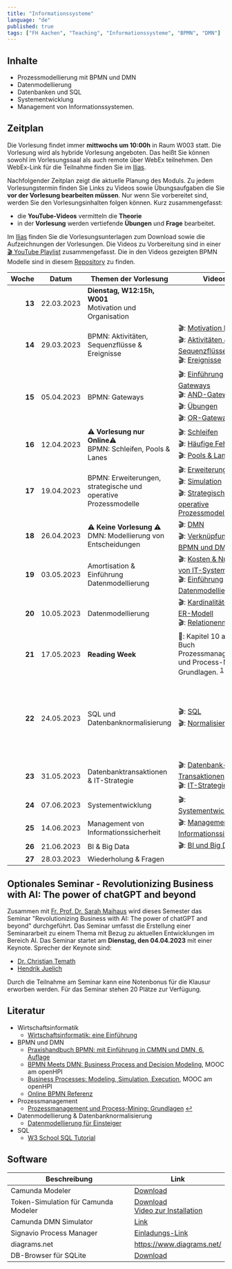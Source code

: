 ```yaml
---
title: "Informationssysteme"
language: "de"
published: true
tags: ["FH Aachen", "Teaching", "Informationssysteme", "BPMN", "DMN"]
---
```


## Inhalte

- Prozessmodellierung mit BPMN und DMN
- Datenmodellierung
- Datenbanken und SQL
- Systementwicklung
- Management von Informationssystemen.

## Zeitplan

Die Vorlesung findet immer **mittwochs um 10:00h** in Raum W003 statt.
Die Vorlesung
wird als hybride Vorlesung angeboten. Das heißt Sie können sowohl im
Vorlesungssaal als auch remote über WebEx teilnehmen.
Den WebEx-Link für die Teilnahme finden Sie im [Ilias](https://www.ili.fh-aachen.de/goto_elearning_crs_1075538.html).

Nachfolgender Zeitplan zeigt die aktuelle Planung des Moduls. Zu jedem
Vorlesungstermin finden Sie Links zu Videos sowie
Übungsaufgaben die Sie **vor der Vorlesung bearbeiten müssen**. Nur wenn Sie
vorbereitet sind, werden Sie den Vorlesungsinhalten folgen können. Kurz zusammengefasst:

- die **YouTube-Videos** vermitteln die **Theorie**
- in der **Vorlesung** werden vertiefende **Übungen** und **Frage** bearbeitet.

Im [Ilias](https://www.ili.fh-aachen.de/goto_elearning_crs_1075538.html) finden
Sie die Vorlesungsunterlagen zum Download sowie die Aufzeichnungen der Vorlesungen.
Die Videos zu Vorbereitung sind in einer [🎬 YouTube Playlist](https://youtube.com/playlist?list=PLl09U8aTDcv1eIkxyPKNAKKmqPJR3RC0o)
zusammengefasst. Die in den Videos gezeigten BPMN Modelle sind in diesem
[Repository](https://github.com/ceedee666/information_systems_lecture) zu finden.

|  Woche | Datum      | Themen der Vorlesung                                                 | Videos                                                                                                                                                                                                               | Aufgaben                                                                                                                                                                                                                                                                                                                                                      |
| -----: | ---------- | -------------------------------------------------------------------- | -------------------------------------------------------------------------------------------------------------------------------------------------------------------------------------------------------------------- | ------------------------------------------------------------------------------------------------------------------------------------------------------------------------------------------------------------------------------------------------------------------------------------------------------------------------------------------------------------- |
| **13** | 22.03.2023 | **Dienstag, W12:15h, W001**<br/>Motivation und Organisation          |                                                                                                                                                                                                                      |                                                                                                                                                                                                                                                                                                                                                               |
| **14** | 29.03.2023 | BPMN: Aktivitäten, Sequenzflüsse & Ereignisse                        | 🎬: [Motivation BPMN](https://youtu.be/UqvgfuY7DIQ) <br/> 🎬: [Aktivitäten & Sequenzflüsse](https://youtu.be/z4pWSXpN8Jo) <br/> 🎬: [Ereignisse](https://youtu.be/z4pWSXpN8Jo)                                       | 🛠: 2 und 3</br> ⁉️: [Quiz](https://quizizz.com/embed/quiz/6059ed735435fd001e1ea958)                                                                                                                                                                                                                                                                           |
| **15** | 05.04.2023 | BPMN: Gateways                                                       | 🎬: [Einführung Gateways](https://youtu.be/Ntb_IX7G97g) <br/> 🎬: [AND-Gateway](https://youtu.be/Ntb_IX7G97g) <br/> 🎬: [Übungen](https://youtu.be/fk_wNOJgHAY) <br/> 🎬: [OR-Gateway](https://youtu.be/gLGPpIxoi-o) | 🛠: 4 und 5.1<br/> ⁉️: [Quiz](https://quizizz.com/embed/quiz/607031ebb1eb88001b42683e)                                                                                                                                                                                                                                                                         |
| **16** | 12.04.2023 | ⚠️ **Vorlesung nur Online**⚠️ <br/>BPMN: Schleifen, Pools & Lanes    | 🎬: [Schleifen](https://youtu.be/ndgl-0da4NQ) <br/> 🎬: [Häufige Fehler](https://youtu.be/1fCD8Qrs_RU) <br/> 🎬: [Pools & Lanes](https://youtu.be/zxHxFI4oSuA)                                                       | 🛠: 6, 7, 8 und 9 <br/> ⁉️: [Quiz](https://quizizz.com/embed/quiz/60853378b18be7001bfd7bb4)                                                                                                                                                                                                                                                                    |
| **17** | 19.04.2023 | BPMN: Erweiterungen, strategische und operative Prozessmodelle       | 🎬: [Erweiterungen](https://youtu.be/spIondtFGFg) <br/> 🎬: [Simulation](https://youtu.be/t4jyoX6F74w) <br/> 🎬: [Strategische & operative Prozessmodelle](https://youtu.be/fKfe6COV8NE)                             | 🛠: 10, 11, 12 und 13 <br/> ⁉️: [Quiz](https://quizizz.com/embed/quiz/625fa311e8bd88001e348c41)                                                                                                                                                                                                                                                                |
| **18** | 26.04.2023 | ⚠️ **Keine Vorlesung** ⚠️ <br/> DMN: Modellierung von Entscheidungen | 🎬: [DMN](https://youtu.be/FRACeoooLYE) <br/> 🎬: [Verknüpfung von BPMN und DMN](https://youtu.be/C2qJRej_-xs)                                                                                                       | 🛠️: 1 und 2 vom Übungsblatt zu DMN <br/>⁉️: [Quiz](https://quizizz.com/embed/quiz/60866c8576d04c001bb75655)                                                                                                                                                                                                                                                   |
| **19** | 03.05.2023 | Amortisation & Einführung Datenmodellierung                          | 🎬: [Kosten & Nutzen von IT-Systemen](https://youtu.be/IseJ_oZjm4c) <br/> 🎬: [Einführung Datenmodellierung](https://youtu.be/CttvBQ1YUUs)                                                                           | 🛠️: Übung Amortisationsrechnung <br/> 🛠️: Übung 5.1                                                                                                                                                                                                                                                                                                           |
| **20** | 10.05.2023 | Datenmodellierung                                                    | 🎬: [Kardinalitäten im ER-Modell](https://youtu.be/uRVjchdu5j0) <br/> 🎬: [Relationenmodell](https://youtu.be/QdKSxMeqleM)                                                                                           | 🛠️: Übungen 7, 8, 9 und 10 <br/> ⁉️: [Quiz](https://quizizz.com/embed/quiz/609b733a300105001c3860a7)                                                                                                                                                                                                                                                          |
| **21** | 17.05.2023 | **Reading Week**                                                     | 📕: Kapitel 10 aus dem Buch Prozessmanagement und Process-Mining: Grundlagen. <sup id="a1">[1](#f1)</sup>                                                                                                            | 🛠️: Fragen aus diesem [Dokument](https://www.ili.fh-aachen.de/goto_elearning_file_762756_download.html)<br/> 🎬: [Process Mining mit Celonis](https://www.youtube.com/watch?v=wyIWqrQWyb4)                                                                                                                                                                    |
| **22** | 24.05.2023 | SQL und Datenbanknormalisierung                                      | 🎬: [SQL](https://youtu.be/yU1Ek8SKiOQ) <br/> 🎬: [Normalisierung](https://youtu.be/mIhtreUTFEE)                                                                                                                     | 🛠️ Übungen 1 - 8 <br/> 🗄️: [Books-DB](informationssysteme/books.db) <br/> 🛠️: Übung 11 <br/> 🗄️: [Books-DB zu Üb. 2](informationssysteme/books_01.db) <br/> 🗄️: [Books-DB zu Üb. 3](informationssysteme/books_02.db) <br/> 🗄️: [Books-DB zu Üb. 4](informationssysteme/books_03.db) <br/> ⁉️: [Quiz](https://quizizz.com/embed/quiz/60b627d9c72105001ba79ed5) |
| **23** | 31.05.2023 | Datenbanktransaktionen & IT-Strategie                                | 🎬: [Datenbank-Transaktionen](https://youtu.be/fZWE7l6IVl8)</br> 🎬: [IT-Strategie](https://youtu.be/kRfAuwp6sFY)                                                                                                    |                                                                                                                                                                                                                                                                                                                                                               |
| **24** | 07.06.2023 | Systementwicklung                                                    | 🎬: [Systementwicklung](https://youtu.be/BW18gOr6-2A)                                                                                                                                                                | ⁉️: [Quiz](https://quizizz.com/embed/quiz/60d18942172f8f001c1cb1af)                                                                                                                                                                                                                                                                                           |
| **25** | 14.06.2023 | Management von Informationssicherheit                                | 🎬: [Management von Informationssicherheit](https://youtu.be/R5LviBQkkj0)                                                                                                                                            |                                                                                                                                                                                                                                                                                                                                                               |
| **26** | 21.06.2023 | BI & Big Data                                                        | 🎬: [BI und Big Data](https://youtu.be/ctVQDuC1Uc8)                                                                                                                                                                  |                                                                                                                                                                                                                                                                                                                                                               |
| **27** | 28.03.2023 | Wiederholung & Fragen                                                |                                                                                                                                                                                                                      |                                                                                                                                                                                                                                                                                                                                                               |

## Optionales Seminar - Revolutionizing Business with AI: The power of chatGPT and beyond

Zusammen mit [Fr. Prof. Dr. Sarah Maihaus](https://www.fh-aachen.de/menschen/maihaus)
wird dieses Semester das Seminar "Revolutionizing Business with AI: The power of chatGPT and beyond"
durchgeführt. Das Seminar umfasst die Erstellung einer Seminararbeit zu einem Thema mit Bezug zu aktuellen Entwicklungen im
Bereich AI. Das Seminar startet am **Dienstag, den 04.04.2023** mit einer Keynote. Sprecher der Keynote sind:

- [Dr. Christian Temath](https://www.linkedin.com/in/christiantemath/)
- [Hendrik Juelich](https://www.linkedin.com/in/hendrikjuelich/)

Durch die Teilnahme am Seminar kann eine Notenbonus für die Klausur erworben werden. Für das Seminar stehen 20 Plätze zur Verfügung.

## Literatur

- Wirtschaftsinformatik
  - [Wirtschaftsinformatik: eine Einführung](https://www.pearson-studium.de/drm/reader/nu/code/lyxoqpaf3tbjefoc6rf36pwabg08godw)
- BPMN und DMN
  - [Praxishandbuch BPMN: mit Einführung in CMMN und DMN, 6. Auflage](https://www.hanser-kundencenter.de/fachbuch/artikel/9783446461123)
  - [BPMN Meets DMN: Business Process and Decision Modeling](https://open.hpi.de/courses/bpm2016/), MOOC am openHPI
  - [Business Processes: Modeling, Simulation, Execution](https://open.hpi.de/courses/bpm2019), MOOC am openHPI
  - [Online BPMN Referenz](https://camunda.com/bpmn/reference/)
- Prozessmanagement
  - [<b id="f1"></b> Prozessmanagement und Process-Mining: Grundlagen](https://www.degruyter.com/isbn/9783110500165) [↩](#a1)
- Datenmodellierung & Datenbanknormalisierung
  - [Datenmodellierung für Einsteiger](https://www.springer.com/de/book/9783658190699)
- SQL
  - [W3 School SQL Tutorial](https://www.w3schools.com/sql/)

## Software

| Beschreibung                         | Link                                                                                                                                |
| ------------------------------------ | ----------------------------------------------------------------------------------------------------------------------------------- |
| Camunda Modeler                      | [Download](https://camunda.com/download/modeler/)                                                                                   |
| Token-Simulation für Camunda Modeler | [Download](https://github.com/bpmn-io/bpmn-js-token-simulation-plugin) <br/> [Video zur Installation](https://youtu.be/DVn-MwvQWNs) |
| Camunda DMN Simulator                | [Link](https://consulting.camunda.com/dmn-simulator)                                                                                |
| Signavio Process Manager             | [Einladungs-Link](https://academic.signavio.com/p/register?link=23abdf2da412488b8a2b0a048827a472)                                   |
| diagrams.net                         | https://www.diagrams.net/                                                                                                           |
| DB-Browser für SQLite                | [Download](https://sqlitebrowser.org/)                                                                                              |
